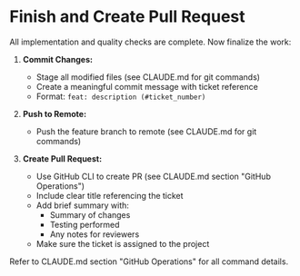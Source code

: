 # Finish and Create Pull Request

All implementation and quality checks are complete. Now finalize the work:

1. **Commit Changes:**
   - Stage all modified files (see CLAUDE.md for git commands)
   - Create a meaningful commit message with ticket reference
   - Format: `feat: description (#ticket_number)`

2. **Push to Remote:**
   - Push the feature branch to remote (see CLAUDE.md for git commands)

3. **Create Pull Request:**
   - Use GitHub CLI to create PR (see CLAUDE.md section "GitHub Operations")
   - Include clear title referencing the ticket
   - Add brief summary with:
     - Summary of changes
     - Testing performed
     - Any notes for reviewers
   - Make sure the ticket is assigned to the project

Refer to CLAUDE.md section "GitHub Operations" for all command details.
